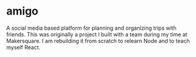 # amigo
A social media based platform for planning and organizing trips with friends. This was originally a project I built with a team during my time at Makersquare. I am rebuilding it from scratch to relearn Node and to teach myself React.
